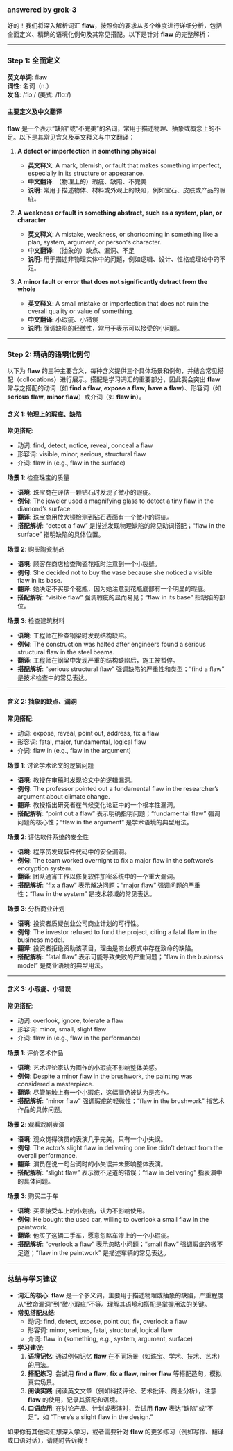 ### answered by grok-3
好的！我们将深入解析词汇 **flaw**，按照你的要求从多个维度进行详细分析，包括全面定义、精确的语境化例句及其常见搭配。以下是针对 **flaw** 的完整解析：

---

### Step 1: 全面定义

**英文单词**: flaw  
**词性**: 名词（n.）  
**发音**: /flɔː/ (美式: /flɑː/)  

#### 主要定义及中文翻译
**flaw** 是一个表示“缺陷”或“不完美”的名词，常用于描述物理、抽象或概念上的不足。以下是其常见含义及英文释义与中文翻译：

1. **A defect or imperfection in something physical**  
   - **英文释义**: A mark, blemish, or fault that makes something imperfect, especially in its structure or appearance.  
   - **中文翻译**: （物理上的）瑕疵、缺陷、不完美  
   - **说明**: 常用于描述物体、材料或外观上的缺陷，例如宝石、皮肤或产品的瑕疵。

2. **A weakness or fault in something abstract, such as a system, plan, or character**  
   - **英文释义**: A mistake, weakness, or shortcoming in something like a plan, system, argument, or person's character.  
   - **中文翻译**: （抽象的）缺点、漏洞、不足  
   - **说明**: 用于描述非物理实体中的问题，例如逻辑、设计、性格或理论中的不足。

3. **A minor fault or error that does not significantly detract from the whole**  
   - **英文释义**: A small mistake or imperfection that does not ruin the overall quality or value of something.  
   - **中文翻译**: 小瑕疵、小错误  
   - **说明**: 强调缺陷的轻微性，常用于表示可以接受的小问题。

---

### Step 2: 精确的语境化例句

以下为 **flaw** 的三种主要含义，每种含义提供三个具体场景和例句，并结合常见搭配（collocations）进行展示。搭配是学习词汇的重要部分，因此我会突出 **flaw** 常与之搭配的动词（如 **find a flaw**, **expose a flaw**, **have a flaw**）、形容词（如 **serious flaw**, **minor flaw**）或介词（如 **flaw in**）。

#### 含义 1: 物理上的瑕疵、缺陷
**常见搭配**:
- 动词: find, detect, notice, reveal, conceal a flaw  
- 形容词: visible, minor, serious, structural flaw  
- 介词: flaw in (e.g., flaw in the surface)  

**场景 1**: 检查珠宝的质量  
- **语境**: 珠宝商在评估一颗钻石时发现了微小的瑕疵。  
- **例句**: The jeweler used a magnifying glass to detect a tiny flaw in the diamond’s surface.  
- **翻译**: 珠宝商用放大镜检测到钻石表面有一个微小的瑕疵。  
- **搭配解析**: “detect a flaw” 是描述发现物理缺陷的常见动词搭配；“flaw in the surface” 指明缺陷的具体位置。

**场景 2**: 购买陶瓷制品  
- **语境**: 顾客在商店检查陶瓷花瓶时注意到一个小裂缝。  
- **例句**: She decided not to buy the vase because she noticed a visible flaw in its base.  
- **翻译**: 她决定不买那个花瓶，因为她注意到花瓶底部有一个明显的瑕疵。  
- **搭配解析**: “visible flaw” 强调瑕疵的显而易见；“flaw in its base” 指缺陷的部位。

**场景 3**: 检查建筑材料  
- **语境**: 工程师在检查钢梁时发现结构缺陷。  
- **例句**: The construction was halted after engineers found a serious structural flaw in the steel beams.  
- **翻译**: 工程师在钢梁中发现严重的结构缺陷后，施工被暂停。  
- **搭配解析**: “serious structural flaw” 强调缺陷的严重性和类型；“find a flaw” 是技术检查中的常见表达。

---

#### 含义 2: 抽象的缺点、漏洞
**常见搭配**:
- 动词: expose, reveal, point out, address, fix a flaw  
- 形容词: fatal, major, fundamental, logical flaw  
- 介词: flaw in (e.g., flaw in the argument)  

**场景 1**: 讨论学术论文的逻辑问题  
- **语境**: 教授在审稿时发现论文中的逻辑漏洞。  
- **例句**: The professor pointed out a fundamental flaw in the researcher’s argument about climate change.  
- **翻译**: 教授指出研究者在气候变化论证中的一个根本性漏洞。  
- **搭配解析**: “point out a flaw” 表示明确指明问题；“fundamental flaw” 强调问题的核心性；“flaw in the argument” 是学术语境的典型用法。

**场景 2**: 评估软件系统的安全性  
- **语境**: 程序员发现软件代码中的安全漏洞。  
- **例句**: The team worked overnight to fix a major flaw in the software’s encryption system.  
- **翻译**: 团队通宵工作以修复软件加密系统中的一个重大漏洞。  
- **搭配解析**: “fix a flaw” 表示解决问题；“major flaw” 强调问题的严重性；“flaw in the system” 是技术领域的常见表达。

**场景 3**: 分析商业计划  
- **语境**: 投资者质疑创业公司商业计划的可行性。  
- **例句**: The investor refused to fund the project, citing a fatal flaw in the business model.  
- **翻译**: 投资者拒绝资助该项目，理由是商业模式中存在致命的缺陷。  
- **搭配解析**: “fatal flaw” 表示可能导致失败的严重问题；“flaw in the business model” 是商业语境的典型用法。

---

#### 含义 3: 小瑕疵、小错误
**常见搭配**:
- 动词: overlook, ignore, tolerate a flaw  
- 形容词: minor, small, slight flaw  
- 介词: flaw in (e.g., flaw in the performance)  

**场景 1**: 评价艺术作品  
- **语境**: 艺术评论家认为画作的小瑕疵不影响整体美感。  
- **例句**: Despite a minor flaw in the brushwork, the painting was considered a masterpiece.  
- **翻译**: 尽管笔触上有一个小瑕疵，这幅画仍被认为是杰作。  
- **搭配解析**: “minor flaw” 强调瑕疵的轻微性；“flaw in the brushwork” 指艺术作品的具体问题。

**场景 2**: 观看戏剧表演  
- **语境**: 观众觉得演员的表演几乎完美，只有一个小失误。  
- **例句**: The actor’s slight flaw in delivering one line didn’t detract from the overall performance.  
- **翻译**: 演员在说一句台词时的小失误并未影响整体表演。  
- **搭配解析**: “slight flaw” 表示微不足道的错误；“flaw in delivering” 指表演中的具体问题。

**场景 3**: 购买二手车  
- **语境**: 买家接受车上的小划痕，认为不影响使用。  
- **例句**: He bought the used car, willing to overlook a small flaw in the paintwork.  
- **翻译**: 他买了这辆二手车，愿意忽略车漆上的一个小瑕疵。  
- **搭配解析**: “overlook a flaw” 表示忽略小问题；“small flaw” 强调瑕疵的微不足道；“flaw in the paintwork” 是描述车辆的常见表达。

---

### 总结与学习建议
- **词汇的核心**: **flaw** 是一个多义词，主要用于描述物理或抽象的缺陷，严重程度从“致命漏洞”到“微小瑕疵”不等。理解其语境和搭配是掌握用法的关键。
- **常见搭配总结**:
  - 动词: find, detect, expose, point out, fix, overlook a flaw  
  - 形容词: minor, serious, fatal, structural, logical flaw  
  - 介词: flaw in (something, e.g., system, argument, surface)  
- **学习建议**:
  1. **语境记忆**: 通过例句记忆 **flaw** 在不同场景（如珠宝、学术、技术、艺术）的用法。
  2. **搭配练习**: 尝试用 **find a flaw**, **fix a flaw**, **minor flaw** 等搭配造句，模拟真实场景。
  3. **阅读实践**: 阅读英文文章（例如科技评论、艺术批评、商业分析），注意 **flaw** 的使用，记录其搭配和语境。
  4. **口语应用**: 在讨论产品、计划或表演时，尝试用 **flaw** 表达“缺陷”或“不足”，如 “There’s a slight flaw in the design.”

如果你有其他词汇想深入学习，或者需要针对 **flaw** 的更多练习（例如写作、翻译或口语对话），请随时告诉我！